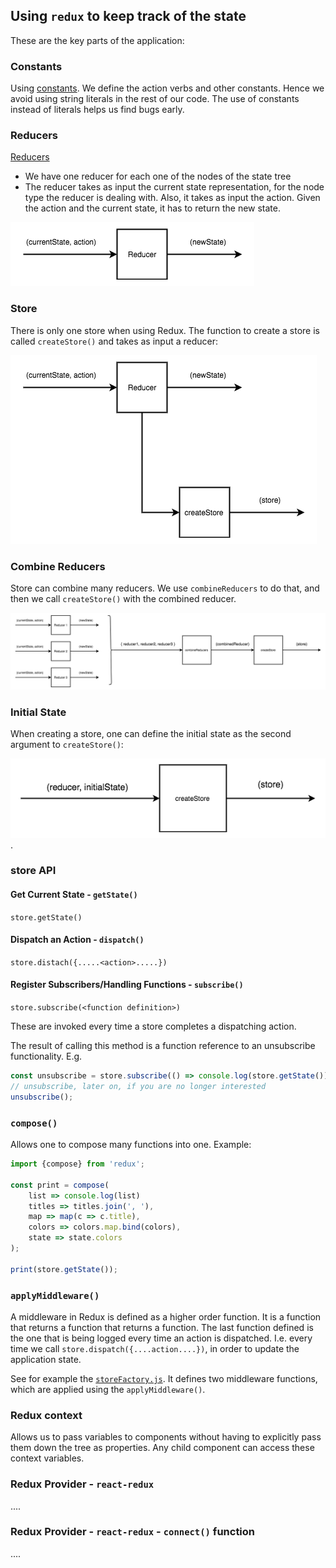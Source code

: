 ## Using `redux` to keep track of the state

These are the key parts of the application:

### Constants

Using [constants](./src/constants.js). We define the action verbs and other constants. Hence we avoid using string
literals in the rest of our code. The use of constants instead of literals helps us find bugs early.

### Reducers

[Reducers](./src/reducers.js)

- We have one reducer for each one of the nodes of the state tree
- The reducer takes as input the current state representation, for the node type the reducer is dealing with. Also, it takes
as input the action. Given the action and the current state, it has to return the new state.

![reducer](./docs/images/react-redux-reducer.png)

### Store

There is only one store when using Redux. The function to create a store is called `createStore()` and takes as input a
reducer:

![createStore](./docs/images/react-redux-createStore.png)

### Combine Reducers

Store can combine many reducers. We use `combineReducers` to do that, and then we call `createStore()` with the combined
reducer.

![combineReducers](./docs/images/react-redux-combineReducers.png)

### Initial State

When creating a store, one can define the initial state as the second argument to `createStore()`:

![setting initial state](./docs/images/react-redux-setting-initial-state.png).

### store API

#### Get Current State - `getState()`

`store.getState()`

#### Dispatch an Action - `dispatch()`

`store.distach({.....<action>.....})`

#### Register Subscribers/Handling Functions - `subscribe()`

`store.subscribe(<function definition>)`

These are invoked every time a store completes a dispatching action.

The result of calling this method is a function reference to an unsubscribe functionality. E.g.

``` javascript
const unsubscribe = store.subscribe(() => console.log(store.getState()));
// unsubscribe, later on, if you are no longer interested
unsubscribe();
``` 

### `compose()`

Allows one to compose many functions into one. Example:

``` javascript
import {compose} from 'redux';

const print = compose(
    list => console.log(list)
    titles => titles.join(', '),
    map => map(c => c.title),
    colors => colors.map.bind(colors),
    state => state.colors
);

print(store.getState());
```

### `applyMiddleware()`

A middleware in Redux is defined as a higher order function. It is a function that returns a function that returns a function. The
last function defined is the one that is being logged every time an action is dispatched. I.e. every time we call
`store.dispatch({....action....})`, in order to update the application state.

See for example the [`storeFactory.js`](./src/storeFactory.js). It defines two middleware functions, which are applied
using the `applyMiddleware()`.

### Redux context

Allows us to pass variables to components without having to explicitly pass them down the tree as properties. Any child component
can access these context variables.

### Redux Provider - `react-redux`

....

### Redux Provider - `react-redux` - `connect()` function

....







